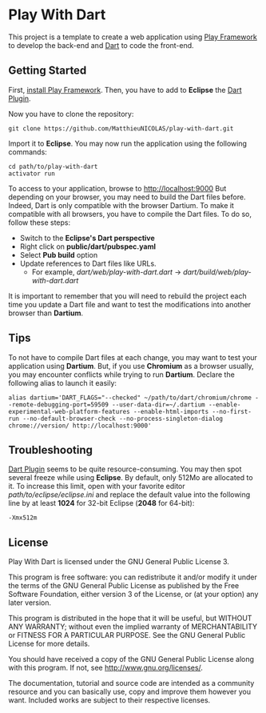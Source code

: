 Play With Dart
==============

This project is a template to create a web application using [Play Framework](https://www.playframework.com/) to develop the back-end and [Dart](https://www.dartlang.org/) to code the front-end.

Getting Started
---------------

First, [install Play Framework](https://www.playframework.com/documentation/2.4.x/Installing).
Then, you have to add to **Eclipse** the [Dart Plugin](https://www.dartlang.org/tools/eclipse-plugin/).

Now you have to clone the repository:
```
git clone https://github.com/MatthieuNICOLAS/play-with-dart.git
```

Import it to **Eclipse**. You may now run the application using the following commands:
```
cd path/to/play-with-dart
activator run
```

To access to your application, browse to <http://localhost:9000>
But depending on your browser, you may need to build the Dart files before. Indeed, Dart is only compatible with the browser Dartium.
To make it compatible with all browsers, you have to compile the Dart files. 
To do so, follow these steps:
* Switch to the **Eclipse's Dart perspective**
* Right click on **public/dart/pubspec.yaml**
* Select **Pub build** option
* Update references to Dart files like URLs. 
  * For example, *dart/web/play-with-dart.dart* &#8594; *dart/build/web/play-with-dart.dart*

It is important to remember that you will need to rebuild the project each time you update a Dart file and want to test the modifications into another browser than **Dartium**.

Tips
----

To not have to compile Dart files at each change, you may want to test your application using **Dartium**. But, if you use **Chromium** as a browser usually, you may encounter conflicts while trying to run **Dartium**.
Declare the following alias to launch it easily:
```
alias dartium='DART_FLAGS="--checked" ~/path/to/dart/chromium/chrome --remote-debugging-port=59509 --user-data-dir=~/.dartium --enable-experimental-web-platform-features --enable-html-imports --no-first-run --no-default-browser-check --no-process-singleton-dialog chrome://version/ http://localhost:9000'
```

Troubleshooting
---------------

[Dart Plugin](https://www.dartlang.org/tools/eclipse-plugin/) seems to be quite resource-consuming. You may then spot several freeze while using **Eclipse**. By default, only 512Mo are allocated to it. To increase this limit, open with your favorite editor *path/to/eclipse/eclipse.ini* and replace the default value into the following line by at least **1024** for 32-bit Eclipse (**2048** for 64-bit):
```
-Xmx512m
```

License
-------

Play With Dart is licensed under the GNU General Public License 3.

This program is free software: you can redistribute it and/or modify it under
the terms of the GNU General Public License as published by the Free Software
Foundation, either version 3 of the License, or (at your option) any later
version.

This program is distributed in the hope that it will be useful, but WITHOUT
ANY WARRANTY; without even the implied warranty of MERCHANTABILITY or FITNESS
FOR A PARTICULAR PURPOSE. See the GNU General Public License for more details.

You should have received a copy of the GNU General Public License along with
this program. If not, see <http://www.gnu.org/licenses/>.

The documentation, tutorial and source code are intended as a community
resource and you can basically use, copy and improve them however you want.
Included works are subject to their respective licenses.
